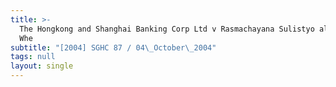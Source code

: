 ```yaml
---
title: >-
  The Hongkong and Shanghai Banking Corp Ltd v Rasmachayana Sulistyo alias Chang
  Whe
subtitle: "[2004] SGHC 87 / 04\_October\_2004"
tags: null
layout: single
---
```


